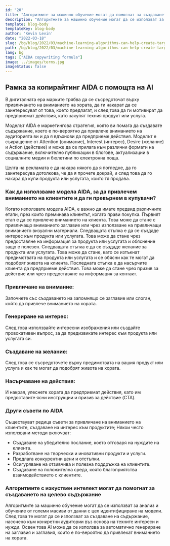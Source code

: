 ```yaml
---
id: "20"
title: "Алгоритмите за машинно обучение могат да помогнат за създаването на целево съдържание"
description: "Алгоритмите за машинно обучение могат да се използват за анализ и обучение от големи масиви от данни с цел идентифициране на модели. След това те могат да се използват за създаване на съдържание, насочено към конкретни аудитории въз основа на техните интереси. Като използват машинно обучение, предприятията могат да създават съдържание, което е по-подходящо за техните клиенти и което ще помогне за увеличаване на продажбите."
template: blog-body
templateKey: blog-body
author: 'Kevin Levin'
date: "2022-03-18"
slug: /bg/blog/2022/03/machine-learning-algorithms-can-help-create-targeted-content
path: /bg/blog/2022/03/machine-learning-algorithms-can-help-create-targeted-content
lang: bg
tags: ["AIDA copywriting formula"]
image: ../images/terms.jpg
imageStatus: false
---
```

## Рамка за копирайтинг AIDA с помощта на AI

В дигиталната ера марките трябва да се съсредоточат върху привличането на вниманието на хората, да ги накарат да се заинтересуват от това, което предлагат, и след това да ги мотивират да предприемат действия, като закупят техния продукт или услуга.

Моделът AIDA е маркетингова стратегия, която ви помага да създавате съдържание, което е по-вероятно да привлече вниманието на аудиторията ви и да я вдъхнови да предприеме действия. Моделът е съкращение от Attention (внимание), Interest (интерес), Desire (желание) и Action (действие) и може да се прилага към различни формати на съдържание, включително публикации в блогове, актуализации в социалните медии и бюлетини по електронна поща.

Целта на рекламата е да накара някого да я погледне, да го заинтересува дотолкова, че да я прочете докрай, и след това да го накара да купи продукта или услугата, които тя продава.

### Как да използваме модела AIDA, за да привлечем вниманието на клиентите и да ги превърнем в купувачи?

Когато използвате модела AIDA, е важно да имате предвид различните етапи, през които преминава клиентът, когато прави покупка. Първият етап е да се привлече вниманието на клиента. Това може да стане с привличащо вниманието заглавие или чрез използване на привличащи вниманието визуални материали. Следващата стъпка е да се създаде интерес към продукта или услугата. Това може да стане чрез предоставяне на информация за продукта или услугата и обяснение защо е полезен. Следващата стъпка е да се създаде желание за продукта или услугата. Това може да стане, като се изтъкнат предимствата на продукта или услугата и се обясни как те могат да подобрят живота на клиента. Последната стъпка е да насърчите клиента да предприеме действия. Това може да стане чрез призив за действие или чрез предоставяне на информация за контакт.

### Привличане на внимание:

Започнете със създаването на запомнящо се заглавие или слоган, който да привлече вниманието на хората.


### Генериране на интерес:

След това използвайте интересни изображения или създайте провокативен въпрос, за да предизвикате интерес към продукта или услугата си.

### Създаване на желание:

След това се съсредоточете върху предимствата на вашия продукт или услуга и как те могат да подобрят живота на хората.

### Насърчаване на действия:


И накрая, улеснете хората да предприемат действия, като им предоставите ясни инструкции и призив за действие (CTA).


### Други съвети по AIDA

Съществуват редица съвети за привличане на вниманието на клиентите, създаване на интерес към продуктите; Някои често използвани методи включват:

- Създаване на убедително послание, което отговаря на нуждите на клиента.
- Разработване на творчески и иновативни продукти и услуги.
- Предлага конкурентни цени и отстъпки.
- Осигуряване на отзивчива и полезна поддръжка на клиентите.
- Създаване на положителна среда, която благоприятства взаимодействието с клиентите.

### Алгоритмите с изкуствен интелект могат да помогнат за създаването на целево съдържание
Алгоритмите за машинно обучение могат да се използват за анализ и обучение от големи масиви от данни с цел идентифициране на модели. След това те могат да се използват за създаване на съдържание, насочено към конкретни аудитории въз основа на техните интереси и нужди. Освен това AI може да се използва за автоматично генериране на заглавия и заглавия, които е по-вероятно да привлекат вниманието на хората.
